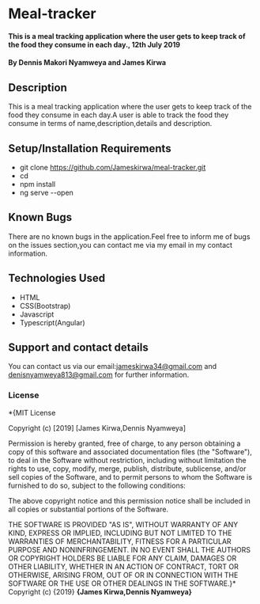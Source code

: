 # Meal-tracker
#### This is  a meal tracking application where the user gets to keep track of the food they consume in each day., 12th July 2019
#### By **Dennis Makori Nyamweya and James Kirwa**
## Description
This is  a meal tracking application where the user gets to keep track of the food they consume in each day.A user is able to track the food they consume in terms of name,description,details and description.
## Setup/Installation Requirements
* git clone https://github.com/Jameskirwa/meal-tracker.git
* cd 
* npm install
* ng serve --open
## Known Bugs
There are no known bugs in the application.Feel free to inform me of bugs on the issues section,you can contact me via my email in my contact information.
## Technologies Used
* HTML 
* CSS(Bootstrap)
* Javascript
* Typescript(Angular) 
## Support and contact details
You can contact us via our email:jameskirwa34@gmail.com and denisnyamweya813@gmail.com for further information.
### License
*{MIT License

Copyright (c) [2019] [James Kirwa,Dennis Nyamweya]

Permission is hereby granted, free of charge, to any person obtaining a copy
of this software and associated documentation files (the "Software"), to deal
in the Software without restriction, including without limitation the rights
to use, copy, modify, merge, publish, distribute, sublicense, and/or sell
copies of the Software, and to permit persons to whom the Software is
furnished to do so, subject to the following conditions:

The above copyright notice and this permission notice shall be included in all
copies or substantial portions of the Software.

THE SOFTWARE IS PROVIDED "AS IS", WITHOUT WARRANTY OF ANY KIND, EXPRESS OR
IMPLIED, INCLUDING BUT NOT LIMITED TO THE WARRANTIES OF MERCHANTABILITY,
FITNESS FOR A PARTICULAR PURPOSE AND NONINFRINGEMENT. IN NO EVENT SHALL THE
AUTHORS OR COPYRIGHT HOLDERS BE LIABLE FOR ANY CLAIM, DAMAGES OR OTHER
LIABILITY, WHETHER IN AN ACTION OF CONTRACT, TORT OR OTHERWISE, ARISING FROM,
OUT OF OR IN CONNECTION WITH THE SOFTWARE OR THE USE OR OTHER DEALINGS IN THE
SOFTWARE.}*
Copyright (c) {2019} **{James Kirwa,Dennis Nyamweya}**
  